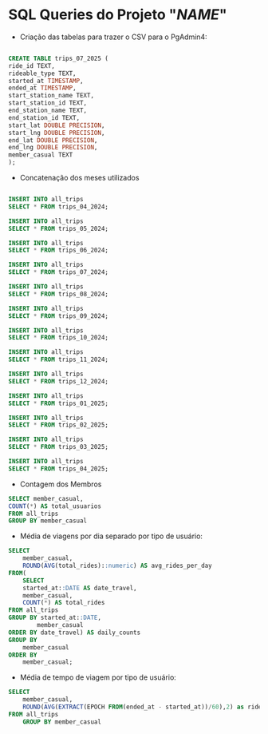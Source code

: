 # SQL Queries do Projeto "_NAME_"

- Criação das tabelas para trazer o CSV para o PgAdmin4:

```sql 

CREATE TABLE trips_07_2025 (
ride_id TEXT,
rideable_type TEXT,
started_at TIMESTAMP,
ended_at TIMESTAMP, 
start_station_name TEXT, 
start_station_id TEXT,
end_station_name TEXT,
end_station_id TEXT,
start_lat DOUBLE PRECISION,
start_lng DOUBLE PRECISION,
end_lat DOUBLE PRECISION,
end_lng DOUBLE PRECISION,
member_casual TEXT
);

```

- Concatenação dos meses utilizados

```sql

INSERT INTO all_trips
SELECT * FROM trips_04_2024;

INSERT INTO all_trips
SELECT * FROM trips_05_2024;

INSERT INTO all_trips
SELECT * FROM trips_06_2024;

INSERT INTO all_trips
SELECT * FROM trips_07_2024;

INSERT INTO all_trips
SELECT * FROM trips_08_2024;

INSERT INTO all_trips
SELECT * FROM trips_09_2024;

INSERT INTO all_trips
SELECT * FROM trips_10_2024;

INSERT INTO all_trips
SELECT * FROM trips_11_2024;

INSERT INTO all_trips
SELECT * FROM trips_12_2024;

INSERT INTO all_trips
SELECT * FROM trips_01_2025;

INSERT INTO all_trips
SELECT * FROM trips_02_2025;

INSERT INTO all_trips
SELECT * FROM trips_03_2025;

INSERT INTO all_trips
SELECT * FROM trips_04_2025;
```
- Contagem dos Membros

```sql
SELECT member_casual,
COUNT(*) AS total_usuarios
FROM all_trips
GROUP BY member_casual
```

- Média de viagens por dia separado por tipo de usuário:
```sql
SELECT
	member_casual,
	ROUND(AVG(total_rides)::numeric) AS avg_rides_per_day
FROM(
	SELECT
	started_at::DATE AS date_travel,
	member_casual,
	COUNT(*) AS total_rides
FROM all_trips
GROUP BY started_at::DATE, 
		member_casual
ORDER BY date_travel) AS daily_counts
GROUP BY
	member_casual
ORDER BY
	member_casual;
```
- Média de tempo de viagem por tipo de usuário:
```sql
SELECT
	member_casual,
	ROUND(AVG(EXTRACT(EPOCH FROM(ended_at - started_at))/60),2) as ride_length
FROM all_trips
	GROUP BY member_casual
```


